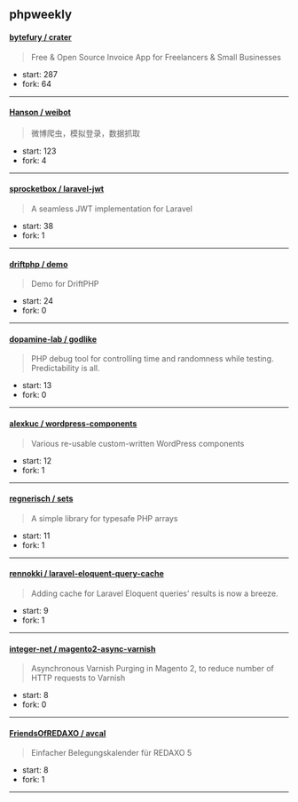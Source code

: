 ## phpweekly

#### [bytefury / crater](https://github.com/bytefury/crater)

> Free & Open Source Invoice App for Freelancers & Small Businesses

+ start: 287
+ fork: 64

----


#### [Hanson / weibot](https://github.com/Hanson/weibot)

> 微博爬虫，模拟登录，数据抓取

+ start: 123
+ fork: 4

----


#### [sprocketbox / laravel-jwt](https://github.com/sprocketbox/laravel-jwt)

> A seamless JWT implementation for Laravel

+ start: 38
+ fork: 1

----


#### [driftphp / demo](https://github.com/driftphp/demo)

> Demo for DriftPHP

+ start: 24
+ fork: 0

----


#### [dopamine-lab / godlike](https://github.com/dopamine-lab/godlike)

> PHP debug tool for controlling time and randomness while testing. Predictability is all.

+ start: 13
+ fork: 0

----


#### [alexkuc / wordpress-components](https://github.com/alexkuc/wordpress-components)

> Various re-usable custom-written WordPress components

+ start: 12
+ fork: 1

----


#### [regnerisch / sets](https://github.com/regnerisch/sets)

> A simple library for typesafe PHP arrays 

+ start: 11
+ fork: 1

----


#### [rennokki / laravel-eloquent-query-cache](https://github.com/rennokki/laravel-eloquent-query-cache)

> Adding cache for Laravel Eloquent queries' results is now a breeze.

+ start: 9
+ fork: 1

----


#### [integer-net / magento2-async-varnish](https://github.com/integer-net/magento2-async-varnish)

> Asynchronous Varnish Purging in Magento 2, to reduce number of HTTP requests to Varnish

+ start: 8
+ fork: 0

----


#### [FriendsOfREDAXO / avcal](https://github.com/FriendsOfREDAXO/avcal)

> Einfacher Belegungskalender für REDAXO 5

+ start: 8
+ fork: 1

----

